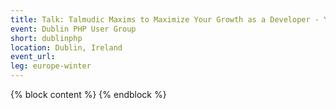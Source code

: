 ```yaml
---
title: Talk: Talmudic Maxims to Maximize Your Growth as a Developer - Yitzchok Willroth
event: Dublin PHP User Group
short: dublinphp
location: Dublin, Ireland
event_url:
leg: europe-winter
---
```

{% block content %}
{% endblock %}